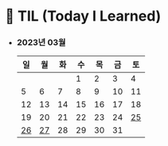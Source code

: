 # 📆 TIL (Today I Learned)

- ### 2023년 03월
  | 일                                                                                 | 월                                                                                 | 화  | 수  | 목  | 금  | 토                                                                                 |
  | ---------------------------------------------------------------------------------- | ---------------------------------------------------------------------------------- | --- | --- | --- | --- | ---------------------------------------------------------------------------------- |
  |                                                                                    |                                                                                    |     | 1   | 2   | 3   | 4                                                                                  |
  | 5                                                                                  | 6                                                                                  | 7   | 8   | 9   | 10  | 11                                                                                 |
  | 12                                                                                 | 13                                                                                 | 14  | 15  | 16  | 17  | 18                                                                                 |
  | 19                                                                                 | 20                                                                                 | 21  | 22  | 23  | 24  | [25](https://github.com/monsta-zo/Today-I-Learned/blob/main/2023/03/2023-03-25.md) |
  | [26](https://github.com/monsta-zo/Today-I-Learned/blob/main/2023/03/2023-03-26.md) | [27](https://github.com/monsta-zo/Today-I-Learned/blob/main/2023/03/2023-03-27.md) | 28  | 29  | 30  | 31  |                                                                                    |
